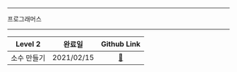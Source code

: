 ***
프로그래머스
***
|             Level 2             |   완료일   |       Github Link      | 
| :---------------------------: |:-----:|:--------------------: | 
|소수 만들기|2021/02/15 |[:link:](./소수_만들기.go) |